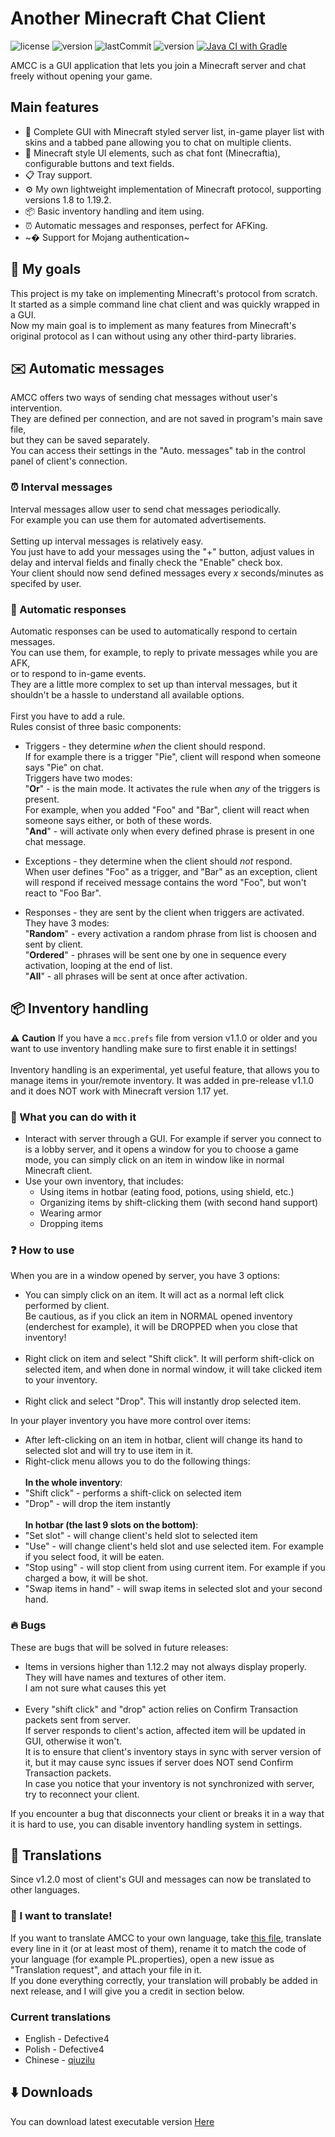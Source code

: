 ﻿# Another Minecraft Chat Client
![license](https://img.shields.io/github/license/Defective4/Minecraft-Chat-Client)
![version](https://img.shields.io/github/v/release/Defective4/Minecraft-Chat-Client)
![lastCommit](https://img.shields.io/github/last-commit/Defective4/Minecraft-Chat-Client)
![version](https://img.shields.io/badge/latest_mc_version-1.19.2-success)
[![Java CI with Gradle](https://github.com/Defective4/Another-Minecraft-Chat-Client/actions/workflows/gradle.yml/badge.svg)](https://github.com/Defective4/Another-Minecraft-Chat-Client/actions/workflows/gradle.yml)

AMCC is a GUI application that lets you join a Minecraft server and chat freely without opening your game.

## Main features
* 📖 Complete GUI with Minecraft styled server list, in-game player list with skins and a tabbed pane allowing you to chat on multiple clients.
* 🎨 Minecraft style UI elements, such as chat font (Minecraftia), configurable buttons and text fields.
* 📋 Tray support.
* ⚙️ My own lightweight implementation of Minecraft protocol, supporting versions 1.8 to 1.19.2.
* 📦 Basic inventory handling and item using.
* ⏰ Automatic messages and responses, perfect for AFKing.
* ~� Support for Mojang authentication~

## 📙 My goals
This project is my take on implementing Minecraft's protocol from scratch.<br>
It started as a simple command line chat client and was quickly wrapped in a GUI.<br>
Now my main goal is to implement as many features from Minecraft's original protocol as I can
without using any other third-party libraries.

##	✉️ Automatic messages
AMCC offers two ways of sending chat messages without user's intervention.<br>
They are defined per connection, and are not saved in program's main save file,<br>
but they can be saved separately.<br>
You can access their settings in the "Auto. messages" tab in the control panel of client's connection.<br>

### ⏰ Interval messages
Interval messages allow user to send chat messages periodically.<br>
For example you can use them for automated advertisements.<br><br>
Setting up interval messages is relatively easy.<br>
You just have to add your messages using the "+" button, adjust values in delay and interval fields and finally check the "Enable" check box.<br>
Your client should now send defined messages every *x* seconds/minutes as specifed by user.<br>

### 🔔 Automatic responses
Automatic responses can be used to automatically respond to certain messages.<br>
You can use them, for example, to reply to private messages while you are AFK,<br>
or to respond to in-game events.<br>
They are a little more complex to set up than interval messages, but it shouldn't be a hassle to understand all available options.<br><br>
First you have to add a rule.<br>
Rules consist of three basic components:<br>

- Triggers - they determine *when* the client should respond.<br>
If for example there is a trigger "Pie", client will respond when someone says "Pie" on chat.<br>
Triggers have two modes:<br>
"**Or**" - is the main mode. It activates the rule when *any* of the triggers is present.<br>
For example, when you added "Foo" and "Bar", client will react when someone says either, or both of these words.<br>
"**And**" - will activate only when every defined phrase is present in one chat message.<br>

- Exceptions - they determine when the client should *not* respond.<br>
When user defines "Foo" as a trigger, and "Bar" as an exception, client will respond if received message contains the word "Foo", but won't react to "Foo Bar".<br>

- Responses - they are sent by the client when triggers are activated.<br>
They have 3 modes:<br>
"**Random**" - every activation a random phrase from list is choosen and sent by client.<br>
"**Ordered**" - phrases will be sent one by one in sequence every activation, looping at the end of list.<br>
"**All**" - all phrases will be sent at once after activation.<br>

## 📦 Inventory handling
⚠️ **Caution** If you have a `mcc.prefs` file from version v1.1.0 or older and you want to use inventory handling make sure to first enable it in settings!<br><br>
Inventory handling is an experimental, yet useful feature, that allows you to manage items in your/remote inventory.
It was added in pre-release v1.1.0 and it does NOT work with Minecraft version 1.17 yet.

### 🔌 What you can do with it
* Interact with server through a GUI. For example if server you connect to is a lobby server, and it opens a
  window for you to choose a game mode, you can simply click on an item in window like in normal Minecraft client.
* Use your own inventory, that includes:
    * Using items in hotbar (eating food, potions, using shield, etc.)
    * Organizing items by shift-clicking them (with second hand support)
    * Wearing armor
    * Dropping items
 
### ❓ How to use
When you are in a window opened by server, you have 3 options:
  * You can simply click on an item. It will act as a normal left click performed by client.<br>
    Be cautious, as if you click an item in NORMAL opened inventory (enderchest for example), it will be DROPPED when you close that inventory!<br><br>
  * Right click on item and select "Shift click". It will perform shift-click on selected item, and when done in normal window, it will take
    clicked item to your inventory.<br><br>
  * Right click and select "Drop". This will instantly drop selected item.

In your player inventory you have more control over items:
  * After left-clicking on an item in hotbar, client will change its hand to selected slot and will try to use item in it.
  * Right-click menu allows you to do the following things:<br><br>
   **In the whole inventory**:<br>
   * "Shift click" - performs a shift-click on selected item
   * "Drop" - will drop the item instantly<br><br>
   **In hotbar (the last 9 slots on the bottom)**:<br>
   * "Set slot" - will change client's held slot to selected item
   * "Use" - will change client's held slot and use selected item. For example if you select food, it will be eaten.
   * "Stop using" - will stop client from using current item. For example if you charged a bow, it will be shot.
   * "Swap items in hand" - will swap items in selected slot and your second hand.
   
### 🔥 Bugs
These are bugs that will be solved in future releases:
  * Items in versions higher than 1.12.2 may not always display properly. They will have names and textures of other item.<br>
    I am not sure what causes this yet<br><br>
  * Every "shift click" and "drop" action relies on Confirm Transaction packets sent from server.<br>
    If server responds to client's action, affected item will be updated in GUI, otherwise it won't.<br>
    It is to ensure that client's inventory stays in sync with server version of it, but it may cause sync issues if server does NOT send Confirm Transaction packets.<br>
    In case you notice that your inventory is not synchronized with server, try to reconnect your client.<br>
    
If you encounter a bug that disconnects your client or breaks it in a way that it is hard to use, you can disable inventory handling system in settings.

## 📓 Translations
Since v1.2.0 most of client's GUI and messages can now be translated to other languages.

### 📖 I want to translate!
If you want to translate AMCC to your own language, take [this file](https://raw.githubusercontent.com/Defective4/Another-Minecraft-Chat-Client/master/src/main/resources/resources/lang/EN.properties), translate every line in it (or at least most of them), rename it to match the code of your language (for example PL.properties), open a new issue as "Translation request", and attach your file in it.<br>
If you done everything correctly, your translation will probably be added in next release, and I will give you a credit in section below.

### Current translations
  * English - Defective4
  * Polish - Defective4
  * Chinese - [qiuzilu](https://github.com/qiuzilu)

## ⬇️ Downloads
You can download latest executable version [Here](https://github.com/Defective4/Minecraft-Chat-Client/releases)
